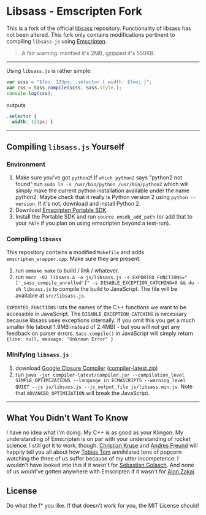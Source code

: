 # Libsass - Emscripten Fork

This is a fork of the official [libsass](https://github.com/hcatlin/libsass/) repository. Functionality of libsass has not been altered. This fork only contains modifications pertinent to compiling `libsass.js` using [Emscripten](https://github.com/kripken/emscripten/). 

> A fair warning: minified it's 2MB, gzipped it's 550KB.

---

Using `libsass.js` is rather simple:

```javascript
var scss = "$foo: 123px; .selector { width: $foo; }";
var css = Sass.compile(scss, Sass.style.);
console.log(css);
```

outputs

```css
.selector {
  width: 123px; }
```

---

## Compiling `libsass.js` Yourself

### Environment

1. Make sure you've got `python2`! If `which python2` says "python2 not found" run `sudo ln -s /usr/bin/python /usr/bin/python2` which will simply make the current python installation available under the name python2. Maybe check that it really is Python version 2 using `python --version`. If it's not, download and install Python 2.
2. Download [Emscripten Portable SDK](https://github.com/kripken/emscripten/wiki/Emscripten-SDK#downloads).
3. Install the Portable SDK and run `source emsdk_add_path` (or add that to your `PATH` if you plan on using emscripten beyond a test-run).

### Compiling `libsass`

This repository contains a modified `Makefile` and adds `emscripten_wrapper.cpp`. Make sure they are present.

1. run `emmake make` to build / link / whatever.
2. run `emcc -O2 libsass.a -o js/libsass.js -s EXPORTED_FUNCTIONS="['_sass_compile_unrolled']" -s DISABLE_EXCEPTION_CATCHING=0 && du -sh libsass.js` to compile the build to JavaScript. The file will be available at `src/libsass.js`.

`EXPORTED_FUNCTIONS` lists the names of the C++ functions we want to be accessible in JavaScript. The `DISABLE_EXCEPTION_CATCHING` is necessary because libsass uses exceptions internally. If you omit this you get a much smaller file (about 1.9MB instead of 2.4MB) - but you will *not* get any feedback on parser errors. `Sass.compile()` in JavaScript will simply return `{line: null, message: "Unknown Error" }`

### Minifying `libsass.js`

1. download [Google Closure Compiler](https://developers.google.com/closure/compiler/) ([compiler-latest.zip](http://dl.google.com/closure-compiler/compiler-latest.zip))
2. run `java -jar compiler-latest/compiler.jar --compilation_level SIMPLE_OPTIMIZATIONS --language_in ECMASCRIPT5 --warning_level QUIET --js js/libsass.js --js_output_file js/libsass.min.js`. Note that `ADVANCED_OPTIMIZATION` will break the JavaScript.


---

## What You Didn't Want To Know

I have no idea what I'm doing. My C++ is as good as your Klingon. My understanding of Emscripten is on par with your understanding of rocket science. I still got it to work, though. [Christian Kruse](https://github.com/ckruse) and [Andres Freund](https://github.com/anarazel) will happily tell you all about how [Tobias Tom](https://github.com/tobiastom) annihilated tons of popcorn watching the three of us suffer because of my utter incompetence. I wouldn't have looked into this if it wasn't for [Sebastian Golasch](http://github.com/asciidisco). And none of us would've gotten anywhere with Emscripten if it wasn't for [Alon Zakai](http://github.com/kripken).

## License

Do what the f* you like. If that doesn't work for you, the MIT License should!